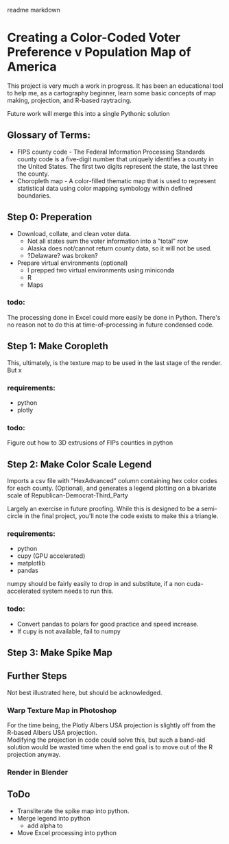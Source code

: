 readme markdown

# Creating a Color-Coded Voter Preference v Population Map of America 

This project is very much a work in progress.  It has been an educational tool to help me, as a cartography beginner, learn some basic concepts of map making, projection, and R-based raytracing.

Future work will merge this into a single Pythonic solution

## Glossary of Terms:
* FIPS county code - The Federal Information Processing Standards county code is a five-digit number that uniquely identifies a county in the United States.  The first two digits represent the state, the last three the county.
* Choropleth map - A color-filled thematic map that is used to represent statistical data using color mapping symbology within defined boundaries.

## Step 0:  Preperation
* Download, collate, and clean voter data.
  * Not all states sum the voter information into a "total" row
  * Alaska does not/cannot return county data, so it will not be used.
  * ?Delaware? was broken?
* Prepare virtual environments (optional)
  * I prepped two virtual environments using miniconda
  * R 
  * Maps


### todo:
The processing done in Excel could more easily be done in Python.  There's no reason not to do this at time-of-processing in future condensed code.

## Step 1: Make Coropleth
This, ultimately, is the texture map to be used in the last stage of the render.  But x

### requirements:
* python
* plotly



### todo:  
Figure out how to 3D extrusions of FIPs counties in python


## Step 2:  Make Color Scale Legend
Imports a csv file with "HexAdvanced" column containing hex color codes for each county.  (Optional), and generates a legend plotting on a bivariate scale of Republican-Democrat-Third_Party

Largely an exercise in future proofing.  While this is designed to be a semi-circle in the final project, you'll note the code exists to make this a triangle.

### requirements:
* python
* cupy (GPU accelerated)
* matplotlib
* pandas

numpy should be fairly easily to drop in and substitute, if a non cuda-accelerated system needs to run this.

### todo:
* Convert pandas to polars for good practice and speed increase.
* If cupy is not available, fail to numpy

## Step 3:  Make Spike Map

## Further Steps
Not best illustrated here, but should be acknowledged.
### Warp Texture Map in Photoshop
For the time being, the Plotly Albers USA projection is slightly off from the R-based Albers USA projection.  
Modifying the projection in code could solve this, but such a band-aid solution would be wasted time when the end goal is to move out of the R projection anyway.


### Render in Blender

## ToDo
* Transliterate the spike map into python.
* Merge legend into python
  * add alpha to 
* Move Excel processing into python
